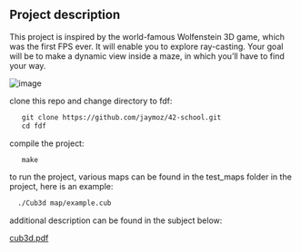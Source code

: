## Project description
This project is inspired by the world-famous Wolfenstein 3D game, which
was the first FPS ever. It will enable you to explore ray-casting. Your goal will be to
make a dynamic view inside a maze, in which you’ll have to find your way.

![image](https://user-images.githubusercontent.com/62575348/188270077-bb3d800d-b604-453b-bec4-faf381dd942c.png)


clone this repo and change directory to fdf:
```html
   git clone https://github.com/jaymoz/42-school.git
   cd fdf
```
compile the project:
```html
   make
```
to run the project, various maps can be found in the test_maps folder in the project, here is an example:
```html
  ./Cub3d map/example.cub
```

additional description can be found in the subject below:

[cub3d.pdf](https://github.com/jaymoz/42-school/files/9482569/cub3d.pdf)
